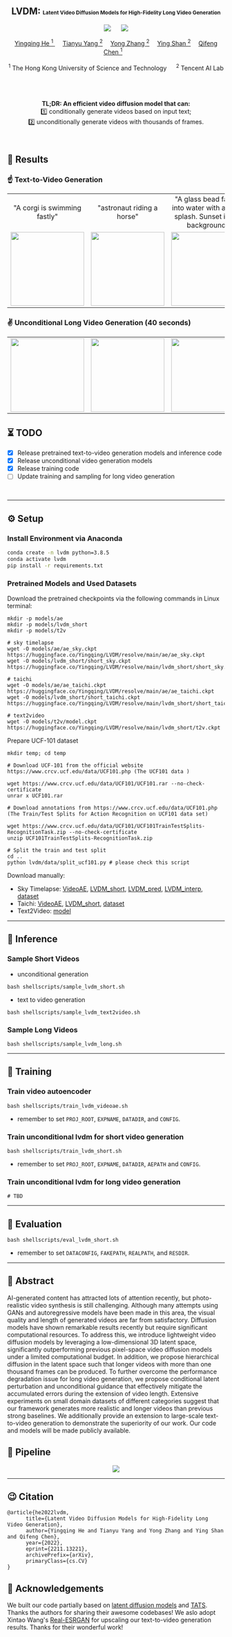 
<div align="center">

<h2> LVDM: <span style="font-size:12px">Latent Video Diffusion Models for High-Fidelity Long Video Generation </span> </h2> 

  <a href='https://arxiv.org/abs/2211.13221'><img src='https://img.shields.io/badge/ArXiv-2211.14758-red'></a> &nbsp;&nbsp;&nbsp;&nbsp;&nbsp;<a href='https://yingqinghe.github.io/LVDM/'><img src='https://img.shields.io/badge/Project-Page-Green'></a>


<div>
    <a href='https://github.com/YingqingHe' target='_blank'>Yingqing He <sup>1</sup> </a>&emsp;
    <a href='https://tianyu-yang.com/' target='_blank'>Tianyu Yang <sup>2</a>&emsp;
    <a href='https://yzhang2016.github.io/' target='_blank'>Yong Zhang <sup>2</sup></a>&emsp;
    <a href='https://scholar.google.com/citations?hl=en&user=4oXBp9UAAAAJ&view_op=list_works&sortby=pubdate' target='_blank'>Ying Shan <sup>2</sup></a>&emsp;
    <a href='https://cqf.io/' target='_blank'>Qifeng Chen <sup>1</sup></a>&emsp; </br>
</div>
<br>
<div>
    <sup>1</sup> The Hong Kong University of Science and Technology &emsp; <sup>2</sup> Tencent AI Lab &emsp;
</div>
<br>
<br>

<b>TL;DR: An efficient video diffusion model that can:</b>  
1️⃣ conditionally generate videos based on input text;  
2️⃣ unconditionally generate videos with thousands of frames.

<br>

</div>


## 🍻 Results
### ☝️ Text-to-Video Generation

<table class="center">
  <!-- <td style="text-align:center;" width="50">Input Text</td> -->
  <td style="text-align:center;" width="170">"A corgi is swimming fastly"</td>
  <td style="text-align:center;" width="170">"astronaut riding a horse"</td>
  <td style="text-align:center;" width="170">"A glass bead falling into water with a huge splash. Sunset in the background"</td>
  <td style="text-align:center;" width="170">"A beautiful sunrise on mars. High definition, timelapse, dramaticcolors."</td>
  <td style="text-align:center;" width="170">"A bear dancing and jumping to upbeat music, moving his whole body."</td>
  <td style="text-align:center;" width="170">"An iron man surfing in the sea. cartoon style"</td>
  <tr>
  <td><img src=assets/t2v-001.gif width="170"></td>
  <td><img src=assets/t2v-002.gif width="170"></td>
  <td><img src=assets/t2v-003.gif width="170"></td>
  <td><img src=assets/t2v-007.gif width="170"></td>
  <td><img src=assets/t2v-005.gif width="170"></td>
  <td><img src=assets/t2v-004.gif width="170"></td>
</tr>
</table >

### ✌️ Unconditional Long Video Generation (40 seconds)
<table class="center">
  <td><img src=assets/sky-long-001.gif width="170"></td>
  <td><img src=assets/sky-long-002.gif width="170"></td>
  <td><img src=assets/sky-long-003.gif width="170"></td>
  <td><img src=assets/ucf-long-001.gif width="170"></td>
  <td><img src=assets/ucf-long-002.gif width="170"></td>
  <td><img src=assets/ucf-long-003.gif width="170"></td>
  <tr>
</tr>
</table >

## ⏳ TODO
- [x] Release pretrained text-to-video generation models and inference code
- [x] Release unconditional video generation models
- [x] Release training code
- [ ] Update training and sampling for long video generation
<br>

---
## ⚙️ Setup

### Install Environment via Anaconda
```bash
conda create -n lvdm python=3.8.5
conda activate lvdm
pip install -r requirements.txt
```
### Pretrained Models and Used Datasets

<!-- <div style="text-indent:25px"> -->
<!-- <details><summary></summary> -->
Download the pretrained checkpoints via the following commands in Linux terminal:
```
mkdir -p models/ae
mkdir -p models/lvdm_short
mkdir -p models/t2v

# sky timelapse
wget -O models/ae/ae_sky.ckpt https://huggingface.co/Yingqing/LVDM/resolve/main/ae/ae_sky.ckpt
wget -O models/lvdm_short/short_sky.ckpt https://huggingface.co/Yingqing/LVDM/resolve/main/lvdm_short/short_sky.ckpt  

# taichi
wget -O models/ae/ae_taichi.ckpt https://huggingface.co/Yingqing/LVDM/resolve/main/ae/ae_taichi.ckpt
wget -O models/lvdm_short/short_taichi.ckpt https://huggingface.co/Yingqing/LVDM/resolve/main/lvdm_short/short_taichi.ckpt

# text2video
wget -O models/t2v/model.ckpt https://huggingface.co/Yingqing/LVDM/resolve/main/lvdm_short/t2v.ckpt

```

Prepare UCF-101 dataset
```
mkdir temp; cd temp

# Download UCF-101 from the official website https://www.crcv.ucf.edu/data/UCF101.php (The UCF101 data )

wget https://www.crcv.ucf.edu/data/UCF101/UCF101.rar --no-check-certificate
unrar x UCF101.rar

# Download annotations from https://www.crcv.ucf.edu/data/UCF101.php (The Train/Test Splits for Action Recognition on UCF101 data set)

wget https://www.crcv.ucf.edu/data/UCF101/UCF101TrainTestSplits-RecognitionTask.zip --no-check-certificate
unzip UCF101TrainTestSplits-RecognitionTask.zip

# Split the train and test split
cd ..
python lvdm/data/split_ucf101.py # please check this script

```
<!-- </details>
</div> -->
<!-- - UCF-101: [dataset](https://www.crcv.ucf.edu/data/UCF101.php) -->
<!-- [samples_short](TBD), [samples_long](TBD) -->

Download manually:
- Sky Timelapse: [VideoAE](https://huggingface.co/Yingqing/LVDM/blob/main/ae/ae_sky.ckpt), [LVDM_short](https://huggingface.co/Yingqing/LVDM/blob/main/lvdm_short/short_sky.ckpt), [LVDM_pred](TBD), [LVDM_interp](TBD), [dataset](https://github.com/weixiong-ur/mdgan)
- Taichi: [VideoAE](https://huggingface.co/Yingqing/LVDM/blob/main/ae/ae_taichi.ckpt), [LVDM_short](https://huggingface.co/Yingqing/LVDM/blob/main/lvdm_short/short_taichi.ckpt), [dataset](https://github.com/AliaksandrSiarohin/first-order-model/blob/master/data/taichi-loading/README.md)
- Text2Video: [model](https://huggingface.co/Yingqing/LVDM/blob/main/lvdm_short/t2v.ckpt)

---
## 💫 Inference 
### Sample Short Videos 
- unconditional generation

```
bash shellscripts/sample_lvdm_short.sh
```
- text to video generation
```
bash shellscripts/sample_lvdm_text2video.sh
```

### Sample Long Videos 
```
bash shellscripts/sample_lvdm_long.sh
```

---
## 💫 Training
<!-- tar -zxvf dataset/sky_timelapse.tar.gz -C /dataset/sky_timelapse -->
### Train video autoencoder
```
bash shellscripts/train_lvdm_videoae.sh 
```
- remember to set `PROJ_ROOT`, `EXPNAME`, `DATADIR`, and `CONFIG`.

### Train unconditional lvdm for short video generation
```
bash shellscripts/train_lvdm_short.sh
```
- remember to set `PROJ_ROOT`, `EXPNAME`, `DATADIR`, `AEPATH` and `CONFIG`.

### Train unconditional lvdm for long video generation
```
# TBD
```

---
## 💫 Evaluation
```
bash shellscripts/eval_lvdm_short.sh
```
- remember to set `DATACONFIG`, `FAKEPATH`, `REALPATH`, and `RESDIR`.
---

## 📃 Abstract
AI-generated content has attracted lots of attention recently, but photo-realistic video synthesis is still challenging. Although many attempts using GANs and autoregressive models have been made in this area, the visual quality and length of generated videos are far from satisfactory. Diffusion models have shown remarkable results recently but require significant computational resources. To address this, we introduce lightweight video diffusion models by leveraging a low-dimensional 3D latent space, significantly outperforming previous pixel-space video diffusion models under a limited computational budget. In addition, we propose hierarchical diffusion in the latent space such that longer videos with more than one thousand frames can be produced. To further overcome the performance degradation issue for long video generation, we propose conditional latent perturbation and unconditional guidance that effectively mitigate the accumulated errors during the extension of video length. Extensive experiments on small domain datasets of different categories suggest that our framework generates more realistic and longer videos than previous strong baselines. We additionally provide an extension to large-scale text-to-video generation to demonstrate the superiority of our work. Our code and models will be made publicly available.
<br>

## 🔮 Pipeline

<p align="center">
    <img src=assets/framework.jpg />
</p>

---
## 😉 Citation

```
@article{he2022lvdm,
      title={Latent Video Diffusion Models for High-Fidelity Long Video Generation}, 
      author={Yingqing He and Tianyu Yang and Yong Zhang and Ying Shan and Qifeng Chen},
      year={2022},
      eprint={2211.13221},
      archivePrefix={arXiv},
      primaryClass={cs.CV}
}
```

## 🤗 Acknowledgements
We built our code partially based on [latent diffusion models](https://github.com/CompVis/latent-diffusion) and [TATS](https://github.com/SongweiGe/TATS). Thanks the authors for sharing their awesome codebases! We aslo adopt Xintao Wang's [Real-ESRGAN](https://github.com/xinntao/Real-ESRGAN) for upscaling our text-to-video generation results. Thanks for their wonderful work!